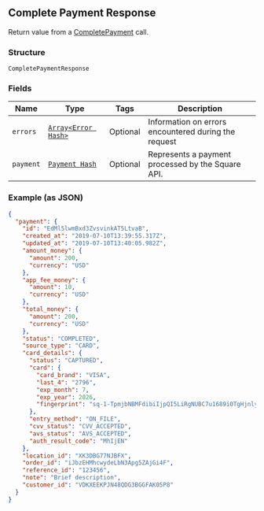## Complete Payment Response

Return value from a [CompletePayment](#endpoint-payments-completepayment) call.

### Structure

`CompletePaymentResponse`

### Fields

| Name | Type | Tags | Description |
|  --- | --- | --- | --- |
| `errors` | [`Array<Error Hash>`](/doc/models/error.md) | Optional | Information on errors encountered during the request |
| `payment` | [`Payment Hash`](/doc/models/payment.md) | Optional | Represents a payment processed by the Square API. |

### Example (as JSON)

```json
{
  "payment": {
    "id": "EdMl5lwmBxd3ZvsvinkAT5LtvaB",
    "created_at": "2019-07-10T13:39:55.317Z",
    "updated_at": "2019-07-10T13:40:05.982Z",
    "amount_money": {
      "amount": 200,
      "currency": "USD"
    },
    "app_fee_money": {
      "amount": 10,
      "currency": "USD"
    },
    "total_money": {
      "amount": 200,
      "currency": "USD"
    },
    "status": "COMPLETED",
    "source_type": "CARD",
    "card_details": {
      "status": "CAPTURED",
      "card": {
        "card_brand": "VISA",
        "last_4": "2796",
        "exp_month": 7,
        "exp_year": 2026,
        "fingerprint": "sq-1-TpmjbNBMFdibiIjpQI5LiRgNUBC7u1689i0TgHjnlyHEWYB7tnn-K4QbW4ttvtaqXw"
      },
      "entry_method": "ON_FILE",
      "cvv_status": "CVV_ACCEPTED",
      "avs_status": "AVS_ACCEPTED",
      "auth_result_code": "MhIjEN"
    },
    "location_id": "XK3DBG77NJBFX",
    "order_id": "iJbzEHMhcwydeLbN3Apg5ZAjGi4F",
    "reference_id": "123456",
    "note": "Brief description",
    "customer_id": "VDKXEEKPJN48QDG3BGGFAK05P8"
  }
}
```

